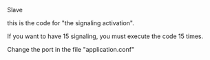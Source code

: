 Slave

this is the code for "the signaling activation". 

If you want to have 15 signaling, you must execute the code 15 times. 

Change the port in the file "application.conf"
